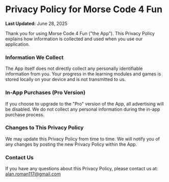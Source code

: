 # Privacy Policy for Morse Code 4 Fun

**Last Updated:** June 28, 2025

Thank you for using Morse Code 4 Fun ("the App"). This Privacy Policy explains how information is collected and used when you use our application.

### Information We Collect

The App itself does not directly collect any personally identifiable information from you. Your progress in the learning modules and games is stored locally on your device and is not transmitted to us.

### In-App Purchases (Pro Version)

If you choose to upgrade to the "Pro" version of the App, all advertising will be disabled. We do not collect any personal information during the in-app purchase process.

### Changes to This Privacy Policy

We may update this Privacy Policy from time to time. We will notify you of any changes by posting the new Privacy Policy within the App.

### Contact Us

If you have any questions about this Privacy Policy, please contact us at: alan.roman117@gmail.com

